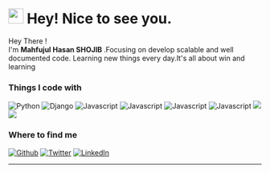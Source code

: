 <h1><img src="https://emojis.slackmojis.com/emojis/images/1588262851/8816/meow_bread_appear.gif?1588262851" width="30"/> Hey! Nice to see you.</h1>


<p>Hey There ! </br>  I'm <b> Mahfujul Hasan SHOJIB </b>.Focusing on develop scalable and well documented code. Learning new things every day.It's all about win and learning </b>
<h3>Things I code with</h3>
<p>
  <img alt="Python" src="https://img.icons8.com/color/48/000000/python.png" />
  <img alt="Django" src="https://img.icons8.com/color/48/000000/django.png" /> 
  <img alt="Javascript" src="https://img.icons8.com/color/50/000000/javascript.png" /> 
  <img alt="Javascript" src="https://img.icons8.com/color/48/000000/postgreesql.png" /> 
  <img alt="Javascript" src="https://img.icons8.com/color/48/000000/docker-container.png" /> 
  <img alt="Javascript" src="https://img.icons8.com/doodle/48/000000/github.png" /> 
  <img src="https://img.icons8.com/color/48/000000/git.png"/>
  <img src="https://s5.gifyu.com/images/social_default_image-removebg-preview.png"/>
</p>


<h3>Where to find me</h3>
<p><a href="https://github.com/shojibhasan" target="_blank"><img alt="Github" src="https://img.shields.io/badge/GitHub-%2312100E.svg?&style=for-the-badge&logo=Github&logoColor=white" /></a> <a href="https://facebook.com/3mpty.mind" target="_blank"><img alt="Twitter" src="https://img.shields.io/badge/facebook-%231DA1F2.svg?&style=for-the-badge&logo=facebook&logoColor=white" /></a> <a href="https://www.linkedin.com/in/shojibhasan" target="_blank"><img alt="LinkedIn" src="https://img.shields.io/badge/linkedin-%230077B5.svg?&style=for-the-badge&logo=linkedin&logoColor=white" />
</p>

------------


